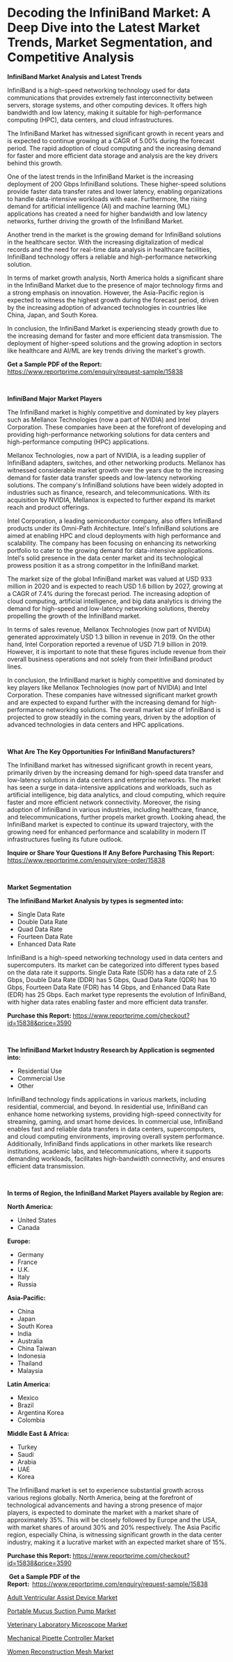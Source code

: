 <p><h1>Decoding the InfiniBand Market: A Deep Dive into the Latest Market Trends, Market Segmentation, and Competitive Analysis</h1></p><p><strong>InfiniBand Market Analysis and Latest Trends</strong></p>
<p><p>InfiniBand is a high-speed networking technology used for data communications that provides extremely fast interconnectivity between servers, storage systems, and other computing devices. It offers high bandwidth and low latency, making it suitable for high-performance computing (HPC), data centers, and cloud infrastructures.</p><p>The InfiniBand Market has witnessed significant growth in recent years and is expected to continue growing at a CAGR of 5.00% during the forecast period. The rapid adoption of cloud computing and the increasing demand for faster and more efficient data storage and analysis are the key drivers behind this growth.</p><p>One of the latest trends in the InfiniBand Market is the increasing deployment of 200 Gbps InfiniBand solutions. These higher-speed solutions provide faster data transfer rates and lower latency, enabling organizations to handle data-intensive workloads with ease. Furthermore, the rising demand for artificial intelligence (AI) and machine learning (ML) applications has created a need for higher bandwidth and low latency networks, further driving the growth of the InfiniBand Market.</p><p>Another trend in the market is the growing demand for InfiniBand solutions in the healthcare sector. With the increasing digitalization of medical records and the need for real-time data analysis in healthcare facilities, InfiniBand technology offers a reliable and high-performance networking solution.</p><p>In terms of market growth analysis, North America holds a significant share in the InfiniBand Market due to the presence of major technology firms and a strong emphasis on innovation. However, the Asia-Pacific region is expected to witness the highest growth during the forecast period, driven by the increasing adoption of advanced technologies in countries like China, Japan, and South Korea.</p><p>In conclusion, the InfiniBand Market is experiencing steady growth due to the increasing demand for faster and more efficient data transmission. The deployment of higher-speed solutions and the growing adoption in sectors like healthcare and AI/ML are key trends driving the market's growth.</p></p>
<p><strong>Get a Sample PDF of the Report:&nbsp;</strong> <a href="https://www.reportprime.com/enquiry/request-sample/15838">https://www.reportprime.com/enquiry/request-sample/15838</a></p>
<p>&nbsp;</p>
<p><strong>InfiniBand Major Market Players</strong></p>
<p><p>The InfiniBand market is highly competitive and dominated by key players such as Mellanox Technologies (now a part of NVIDIA) and Intel Corporation. These companies have been at the forefront of developing and providing high-performance networking solutions for data centers and high-performance computing (HPC) applications.</p><p>Mellanox Technologies, now a part of NVIDIA, is a leading supplier of InfiniBand adapters, switches, and other networking products. Mellanox has witnessed considerable market growth over the years due to the increasing demand for faster data transfer speeds and low-latency networking solutions. The company's InfiniBand solutions have been widely adopted in industries such as finance, research, and telecommunications. With its acquisition by NVIDIA, Mellanox is expected to further expand its market reach and product offerings.</p><p>Intel Corporation, a leading semiconductor company, also offers InfiniBand products under its Omni-Path Architecture. Intel's InfiniBand solutions are aimed at enabling HPC and cloud deployments with high performance and scalability. The company has been focusing on enhancing its networking portfolio to cater to the growing demand for data-intensive applications. Intel's solid presence in the data center market and its technological prowess position it as a strong competitor in the InfiniBand market.</p><p>The market size of the global InfiniBand market was valued at USD 933 million in 2020 and is expected to reach USD 1.6 billion by 2027, growing at a CAGR of 7.4% during the forecast period. The increasing adoption of cloud computing, artificial intelligence, and big data analytics is driving the demand for high-speed and low-latency networking solutions, thereby propelling the growth of the InfiniBand market.</p><p>In terms of sales revenue, Mellanox Technologies (now part of NVIDIA) generated approximately USD 1.3 billion in revenue in 2019. On the other hand, Intel Corporation reported a revenue of USD 71.9 billion in 2019. However, it is important to note that these figures include revenue from their overall business operations and not solely from their InfiniBand product lines.</p><p>In conclusion, the InfiniBand market is highly competitive and dominated by key players like Mellanox Technologies (now part of NVIDIA) and Intel Corporation. These companies have witnessed significant market growth and are expected to expand further with the increasing demand for high-performance networking solutions. The overall market size of InfiniBand is projected to grow steadily in the coming years, driven by the adoption of advanced technologies in data centers and HPC applications.</p></p>
<p>&nbsp;</p>
<p><strong>What Are The Key Opportunities For InfiniBand Manufacturers?</strong></p>
<p><p>The InfiniBand market has witnessed significant growth in recent years, primarily driven by the increasing demand for high-speed data transfer and low-latency solutions in data centers and enterprise networks. The market has seen a surge in data-intensive applications and workloads, such as artificial intelligence, big data analytics, and cloud computing, which require faster and more efficient network connectivity. Moreover, the rising adoption of InfiniBand in various industries, including healthcare, finance, and telecommunications, further propels market growth. Looking ahead, the InfiniBand market is expected to continue its upward trajectory, with the growing need for enhanced performance and scalability in modern IT infrastructures fueling its future outlook.</p></p>
<p><strong>Inquire or Share Your Questions If Any Before Purchasing This Report:</strong> <a href="https://www.reportprime.com/enquiry/pre-order/15838">https://www.reportprime.com/enquiry/pre-order/15838</a></p>
<p>&nbsp;</p>
<p><strong>Market Segmentation</strong></p>
<p><strong>The InfiniBand Market Analysis by types is segmented into:</strong></p>
<p><ul><li>Single Data Rate</li><li>Double Data Rate</li><li>Quad Data Rate</li><li>Fourteen Data Rate</li><li>Enhanced Data Rate</li></ul></p>
<p><p>InfiniBand is a high-speed networking technology used in data centers and supercomputers. Its market can be categorized into different types based on the data rate it supports. Single Data Rate (SDR) has a data rate of 2.5 Gbps, Double Data Rate (DDR) has 5 Gbps, Quad Data Rate (QDR) has 10 Gbps, Fourteen Data Rate (FDR) has 14 Gbps, and Enhanced Data Rate (EDR) has 25 Gbps. Each market type represents the evolution of InfiniBand, with higher data rates enabling faster and more efficient data transfer.</p></p>
<p><strong>Purchase this Report:&nbsp;</strong><a href="https://www.reportprime.com/checkout?id=15838&price=3590">https://www.reportprime.com/checkout?id=15838&price=3590</a></p>
<p>&nbsp;</p>
<p><strong>The InfiniBand Market Industry Research by Application is segmented into:</strong></p>
<p><ul><li>Residential Use</li><li>Commercial Use</li><li>Other</li></ul></p>
<p><p>InfiniBand technology finds applications in various markets, including residential, commercial, and beyond. In residential use, InfiniBand can enhance home networking systems, providing high-speed connectivity for streaming, gaming, and smart home devices. In commercial use, InfiniBand enables fast and reliable data transfers in data centers, supercomputers, and cloud computing environments, improving overall system performance. Additionally, InfiniBand finds applications in other markets like research institutions, academic labs, and telecommunications, where it supports demanding workloads, facilitates high-bandwidth connectivity, and ensures efficient data transmission.</p></p>
<p>&nbsp;</p>
<p><strong>In terms of Region, the InfiniBand Market Players available by Region are:</strong></p>
<p>
    <p> <strong> North America: </strong>
        <ul>
            <li>United States</li>
            <li>Canada</li>
        </ul>
        </p> 
    <p> <strong> Europe: </strong>
        <ul>
            <li>Germany</li>
            <li>France</li>
            <li>U.K.</li>
            <li>Italy</li>
            <li>Russia</li>
        </ul>
        </p> 
    <p> <strong> Asia-Pacific: </strong>
        <ul>
            <li>China</li>
            <li>Japan</li>
            <li>South Korea</li>
            <li>India</li>
            <li>Australia</li>
            <li>China Taiwan</li>
            <li>Indonesia</li>
            <li>Thailand</li>
            <li>Malaysia</li>
        </ul>
        </p> 
    <p> <strong> Latin America: </strong>
        <ul>
            <li>Mexico</li>
            <li>Brazil</li>
            <li>Argentina Korea</li>
            <li>Colombia</li>
        </ul>
        </p> 
    <p> <strong> Middle East & Africa: </strong>
        <ul>
            <li>Turkey</li>
            <li>Saudi</li>
            <li>Arabia</li>
            <li>UAE</li>
            <li>Korea</li>
        </ul>
    </p>
    </p>
<p><p>The InfiniBand market is set to experience substantial growth across various regions globally. North America, being at the forefront of technological advancements and having a strong presence of major players, is expected to dominate the market with a market share of approximately 35%. This will be closely followed by Europe and the USA, with market shares of around 30% and 20% respectively. The Asia Pacific region, especially China, is witnessing significant growth in the data center industry, making it a lucrative market with an expected market share of 15%.</p></p>
<p><strong>Purchase this Report: </strong><a href="https://www.reportprime.com/checkout?id=15838&price=3590">https://www.reportprime.com/checkout?id=15838&price=3590</a></p>
<p>&nbsp;<strong>Get a Sample PDF of the Report:&nbsp;&nbsp;</strong><a href="https://www.reportprime.com/enquiry/request-sample/15838">https://www.reportprime.com/enquiry/request-sample/15838</a></p>
<p><strong></strong></p>
<p><p><a href="https://medium.com/@dougfahey534/adult-ventricular-assist-device-market-size-market-outlook-and-market-forecast-2024-to-2031-758bdb02cb4c">Adult Ventricular Assist Device Market</a></p><p><a href="https://medium.com/@dougfahey534/portable-mucus-suction-pump-market-competitive-analysis-market-trends-and-forecast-to-2031-01fb9076fbc4">Portable Mucus Suction Pump Market</a></p><p><a href="https://medium.com/@dougfahey534/decoding-veterinary-laboratory-microscope-market-metrics-market-share-trends-and-growth-patterns-52b624d98449">Veterinary Laboratory Microscope Market</a></p><p><a href="https://medium.com/@dougfahey534/mechanical-pipette-controller-market-size-and-market-trends-complete-industry-overview-2024-to-5138140d66b0">Mechanical Pipette Controller Market</a></p><p><a href="https://medium.com/@dougfahey534/women-reconstruction-mesh-nbsp-market-focuses-on-market-share-size-and-projected-forecast-till-9f740f3ac5c0">Women Reconstruction Mesh Market</a></p></p>